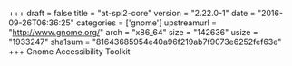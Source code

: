 +++
draft = false
title = "at-spi2-core"
version = "2.22.0-1"
date = "2016-09-26T06:36:25"
categories = ['gnome']
upstreamurl = "http://www.gnome.org/"
arch = "x86_64"
size = "142636"
usize = "1933247"
sha1sum = "81643685954e40a96f219ab7f9073e6252fef63e"
+++
Gnome Accessibility Toolkit